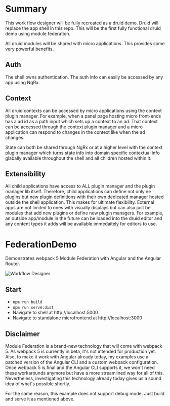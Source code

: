 # Summary

This work flow designer will be fully recreated as a druid demo. Druid will replace the app shell in this repo. This will be the first fully functional druid demo using module federation.

All druid modules will be shared with micro applications. This provides some very powerful benefits.

## Auth

The shell owns authentication. The auth info can easily be accessed by any app using NgRx.

## Context

All druid contexts can be accessed by micro applications using the context plugin manager. For example, when a panel page hosting micro front-ends has a ad id as a path input which sets up a context to an ad. That context can be accessed through the context plugin manager and a micro application can respond to changes in the context like when the ad changes.

State can both be shared through NgRx or at a higher level with the context plugin manager which turns state info into domain specific contextual info glabally available throughout the shell and all children hosted within it.

## Extensibility

All child applications have access to ALL plugin manager and the plugin manager lib itself. Therefore, child applications can define not only ne plugins but new plugin definitions with their own dedicated manager hosted outside the shell application. This makes for ultimate flexibility. External apps are not limited to ones with visually displays but can also just be modules that add new plugins or define new plugin managers. For example, an outside app/module in the future can be loaded into the druid editor and any content types it adds will be available immedaitely for editors to use.

# FederationDemo

Demonstrates webpack 5 Module Federation with Angular and the Angular Router.

![Workflow Designer](./result.png)

## Start

- ``npm run build``
- ``npm run serve:dist``
- Navigate to shell at http://localhost:5000
- Navigate to standalone microfrontend at http://localhost:3000

## Disclaimer

Module Federation is a brand-new technology that will come with webpack 5. As webpack 5 is currently in beta, it's not intended for production yet. Also, to make it work with Angular already today, my examples use a patched version of the Angular CLI and a custom webpack configuration. Once webpack 5 is final and the Angular CLI supports it, we won't need these workarounds anymore but have a more streamlined way for all of this. Nevertheless, investigating this technology already today gives us a sound idea of what's possible shortly.

For the same reason, this example does not support debug mode. Just build and serve it as mentioned above.
